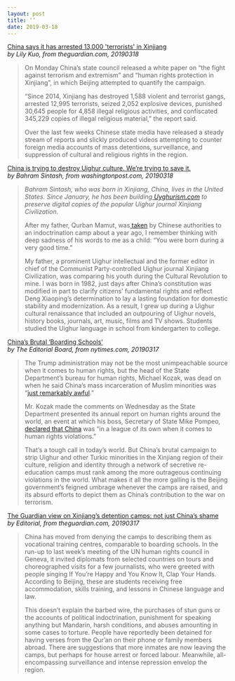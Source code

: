 ```yaml
---
layout: post
title: ‘’
date: 2019-03-18
---
```


[China says it has arrested 13,000 'terrorists' in Xinjiang](https://www.theguardian.com/world/2019/mar/18/china-says-it-has-arrested-13000-terrorists-in-xinjiang) <br> *by Lily Kuo, from theguardian.com, 20190318*

> On Monday China’s state council released a white paper on “the fight against terrorism and extremism” and “human rights protection in Xinjiang”, in which Beijing attempted to quantify the campaign.
>
> “Since 2014, Xinjiang has destroyed 1,588 violent and terrorist gangs, arrested 12,995 terrorists, seized 2,052 explosive devices, punished 30,645 people for 4,858 illegal religious activities, and confiscated 345,229 copies of illegal religious material,” the report said.
>
> Over the last few weeks Chinese state media have released a steady stream of reports and slickly produced videos attempting to counter foreign media accounts of mass detentions, surveillance, and suppression of cultural and religious rights in the region.

[China is trying to destroy Uighur culture. We’re trying to save it.](https://www.washingtonpost.com/opinions/2019/03/18/china-is-trying-destroy-uighur-culture-were-trying-save-it/) <br> *by Bahram Sintash, from washingtonpost.com, 20190318*

> *Bahram Sintash, who was born in Xinjiang, China, lives in the United States. Since January, he has been building*[ *Uyghurism.com*](http://uyghurism.com/) *to preserve digital copies of the popular Uighur journal Xinjiang Civilization.*
>
> After my father, Qurban Mamut, was[ taken](https://www.nytimes.com/2019/01/05/world/asia/china-xinjiang-uighur-intellectuals.html) by Chinese authorities to an indoctrination camp about a year ago, I remember thinking with deep sadness of his words to me as a child: “You were born during a very good time.”
>
> My father, a prominent Uighur intellectual and the former editor in chief of the Communist Party-controlled Uighur journal Xinjiang Civilization, was comparing his youth during the Cultural Revolution to mine. I was born in 1982, just days after China’s constitution was modified in part to clarify citizens’ fundamental rights and reflect Deng Xiaoping’s determination to lay a lasting foundation for domestic stability and modernization. As a result, I grew up during a Uighur cultural renaissance that included an outpouring of Uighur novels, history books, journals, art, music, films and TV shows. Students studied the Uighur language in school from kindergarten to college.

[China’s Brutal ‘Boarding Schools’](https://www.nytimes.com/2019/03/17/opinion/china-uighurs.html) <br> *by The Editorial Board, from nytimes.com, 20190317*

> The Trump administration may not be the most unimpeachable source when it comes to human rights, but the head of the State Department’s bureau for human rights, Michael Kozak, was dead on when he said China’s mass incarceration of Muslim minorities was “[just remarkably awful](https://www.state.gov/r/pa/prs/ps/2019/03/290327.htm).”
>
> Mr. Kozak made the comments on Wednesday as the State Department presented its annual report on human rights around the world, an event at which his boss, Secretary of State Mike Pompeo, [declared that China](https://www.nytimes.com/2019/03/13/us/politics/state-department-human-rights-abuses.html?module=inline) was “in a league of its own when it comes to human rights violations.”
>
> That’s a tough call in today’s world. But China’s brutal campaign to strip Uighur and other Turkic minorities in the Xinjiang region of their culture, religion and identity through a network of secretive re-education camps must rank among the more outrageous continuing violations in the world. What makes it all the more galling is the Beijing government’s feigned umbrage whenever the camps are raised, and its absurd efforts to depict them as China’s contribution to the war on terrorism.

[The Guardian view on Xinjiang’s detention camps: not just China’s shame](https://www.theguardian.com/commentisfree/2019/mar/17/the-guardian-view-on-xinjiangs-detention-camps-not-just-chinas-shame) <br>*by Editorial, from theguardian.com, 20190317*

> China has moved from denying the camps to describing them as vocational training centres, comparable to boarding schools. In the run-up to last week’s meeting of the UN human rights council in Geneva, it invited diplomats from selected countries on tours and choreographed visits for a few journalists, who were greeted with people singing If You’re Happy and You Know It, Clap Your Hands. According to Beijing, these are students receiving free accommodation, skills training, and lessons in Chinese language and law.
>
> This doesn’t explain the barbed wire, the purchases of stun guns or the accounts of political indoctrination, punishment for speaking anything but Mandarin, harsh conditions, and abuses amounting in some cases to torture. People have reportedly been detained for having verses from the Qur’an on their phone or family members abroad. There are suggestions that more inmates are now leaving the camps, but perhaps for house arrest or forced labour. Meanwhile, all-encompassing surveillance and intense repression envelop the region.